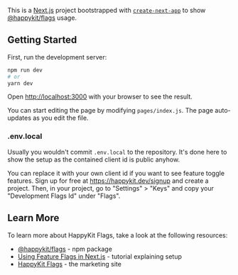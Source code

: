 This is a [Next.js](https://nextjs.org/) project bootstrapped with [`create-next-app`](https://github.com/vercel/next.js/tree/canary/packages/create-next-app) to show [@happykit/flags](https://github.com/happykit/flags) usage.

## Getting Started

First, run the development server:

```bash
npm run dev
# or
yarn dev
```

Open [http://localhost:3000](http://localhost:3000) with your browser to see the result.

You can start editing the page by modifying `pages/index.js`. The page auto-updates as you edit the file.

### .env.local

Usually you wouldn't commit `.env.local` to the repository. It's done here to show the setup as the contained client id is public anyhow.

You can replace it with your own client id if you want to see feature toggle features. Sign up for free at https://happykit.dev/signup and create a project. Then, in your project, go to "Settings" > "Keys" and copy your "Development Flags Id" under "Flags".

## Learn More

To learn more about HappyKit Flags, take a look at the following resources:

- [@happykit/flags](https://github.com/happykit/flags) - npm package
- [Using Feature Flags in Next.js](https://medium.com/@dferber90/c5c8d0795a2?source=friends_link&sk=d846a29f376acf9cfa41e926883923ab) - tutorial explaining setup
- [HappyKit Flags](https://happykit.dev/solutions/flags) - the marketing site
